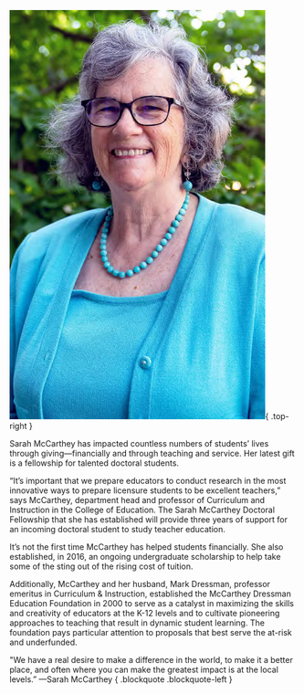 ﻿---
layout: article.liquid
pageTitle: McCarthey Doctoral Fellowship Supports Teacher Education Scholars
url: mccarthey
---
![Sarah Mccarthey](/img/sarah_mccarthey.png){ .top-right }

Sarah McCarthey has impacted countless numbers of students’ lives through giving—financially and through teaching and service. Her latest gift is a fellowship for talented doctoral students.

“It’s important that we prepare educators to conduct research in the most innovative ways to prepare licensure students to be excellent teachers,” says McCarthey, department head and professor of Curriculum and Instruction in the College of Education. The Sarah McCarthey Doctoral Fellowship that she has established will provide three years of support for an incoming doctoral student to study teacher education.

It’s not the first time McCarthey has helped students financially. She also established, in 2016, an ongoing undergraduate scholarship to help take some of the sting out of the rising cost of tuition.

Additionally, McCarthey and her husband, Mark Dressman, professor emeritus in Curriculum & Instruction, established the McCarthey Dressman Education Foundation in 2000 to serve as a catalyst in maximizing the skills and creativity of educators at the K-12 levels and to cultivate pioneering approaches to teaching that result in dynamic student learning. The foundation pays particular attention to proposals that best serve the at-risk and underfunded.

"We have a real desire to make a difference in the world, to make it a better place, and often where you can make the greatest impact is at the local levels.” —Sarah McCarthey { .blockquote .blockquote-left }
